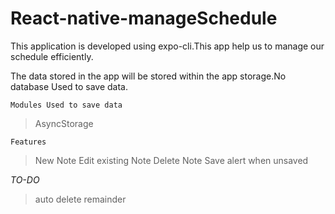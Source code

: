# React-native-manageSchedule
This application is developed using expo-cli.This app help us to manage our schedule efficiently.

The data stored in the app will be stored within the app storage.No database Used to save data.

`Modules Used to save data`
> AsyncStorage

`Features`
>New Note
>Edit existing Note
>Delete Note
>Save alert when unsaved


*TO-DO*
>auto delete
>remainder

